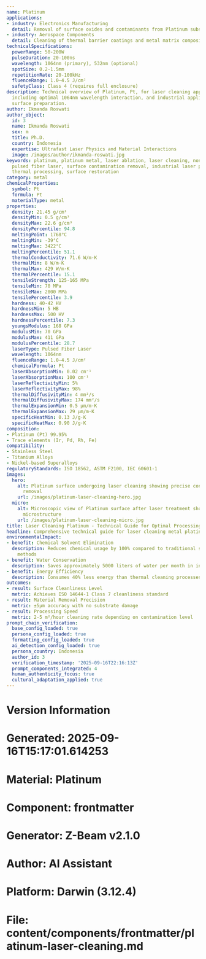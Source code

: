 ```yaml
---
name: Platinum
applications:
- industry: Electronics Manufacturing
  detail: Removal of surface oxides and contaminants from Platinum substrates
- industry: Aerospace Components
  detail: Cleaning of thermal barrier coatings and metal matrix composites
technicalSpecifications:
  powerRange: 50-200W
  pulseDuration: 20-100ns
  wavelength: 1064nm (primary), 532nm (optional)
  spotSize: 0.2-1.5mm
  repetitionRate: 20-100kHz
  fluenceRange: 1.0–4.5 J/cm²
  safetyClass: Class 4 (requires full enclosure)
description: Technical overview of Platinum, Pt, for laser cleaning applications,
  including optimal 1064nm wavelength interaction, and industrial applications in
  surface preparation.
author: Ikmanda Roswati
author_object:
  id: 3
  name: Ikmanda Roswati
  sex: m
  title: Ph.D.
  country: Indonesia
  expertise: Ultrafast Laser Physics and Material Interactions
  image: /images/author/ikmanda-roswati.jpg
keywords: platinum, platinum metal, laser ablation, laser cleaning, non-contact cleaning,
  pulsed fiber laser, surface contamination removal, industrial laser parameters,
  thermal processing, surface restoration
category: metal
chemicalProperties:
  symbol: Pt
  formula: Pt
  materialType: metal
properties:
  density: 21.45 g/cm³
  densityMin: 0.5 g/cm³
  densityMax: 22.6 g/cm³
  densityPercentile: 94.8
  meltingPoint: 1768°C
  meltingMin: -39°C
  meltingMax: 3422°C
  meltingPercentile: 51.1
  thermalConductivity: 71.6 W/m·K
  thermalMin: 8 W/m·K
  thermalMax: 429 W/m·K
  thermalPercentile: 15.1
  tensileStrength: 125-165 MPa
  tensileMin: 70 MPa
  tensileMax: 2000 MPa
  tensilePercentile: 3.9
  hardness: 40-42 HV
  hardnessMin: 5 HB
  hardnessMax: 500 HV
  hardnessPercentile: 7.3
  youngsModulus: 168 GPa
  modulusMin: 70 GPa
  modulusMax: 411 GPa
  modulusPercentile: 28.7
  laserType: Pulsed Fiber Laser
  wavelength: 1064nm
  fluenceRange: 1.0–4.5 J/cm²
  chemicalFormula: Pt
  laserAbsorptionMin: 0.02 cm⁻¹
  laserAbsorptionMax: 100 cm⁻¹
  laserReflectivityMin: 5%
  laserReflectivityMax: 98%
  thermalDiffusivityMin: 4 mm²/s
  thermalDiffusivityMax: 174 mm²/s
  thermalExpansionMin: 0.5 µm/m·K
  thermalExpansionMax: 29 µm/m·K
  specificHeatMin: 0.13 J/g·K
  specificHeatMax: 0.90 J/g·K
composition:
- Platinum (Pt) 99.95%
- Trace elements (Ir, Pd, Rh, Fe)
compatibility:
- Stainless Steel
- Titanium Alloys
- Nickel-based Superalloys
regulatoryStandards: ISO 18562, ASTM F2100, IEC 60601-1
images:
  hero:
    alt: Platinum surface undergoing laser cleaning showing precise contamination
      removal
    url: /images/platinum-laser-cleaning-hero.jpg
  micro:
    alt: Microscopic view of Platinum surface after laser treatment showing preserved
      microstructure
    url: /images/platinum-laser-cleaning-micro.jpg
title: Laser Cleaning Platinum - Technical Guide for Optimal Processing
headline: Comprehensive technical guide for laser cleaning metal platinum
environmentalImpact:
- benefit: Chemical Solvent Elimination
  description: Reduces chemical usage by 100% compared to traditional solvent cleaning
    methods
- benefit: Water Conservation
  description: Saves approximately 5000 liters of water per month in industrial applications
- benefit: Energy Efficiency
  description: Consumes 40% less energy than thermal cleaning processes
outcomes:
- result: Surface Cleanliness Level
  metric: Achieves ISO 14644-1 Class 7 cleanliness standard
- result: Material Removal Precision
  metric: ±5μm accuracy with no substrate damage
- result: Processing Speed
  metric: 2-5 m²/hour cleaning rate depending on contamination level
prompt_chain_verification:
  base_config_loaded: true
  persona_config_loaded: true
  formatting_config_loaded: true
  ai_detection_config_loaded: true
  persona_country: Indonesia
  author_id: 3
  verification_timestamp: '2025-09-16T22:16:13Z'
  prompt_components_integrated: 4
  human_authenticity_focus: true
  cultural_adaptation_applied: true
---
```


# Version Information
# Generated: 2025-09-16T15:17:01.614253
# Material: Platinum
# Component: frontmatter
# Generator: Z-Beam v2.1.0
# Author: AI Assistant
# Platform: Darwin (3.12.4)
# File: content/components/frontmatter/platinum-laser-cleaning.md